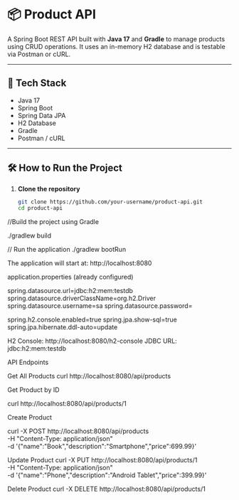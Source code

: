 # 📦 Product API

A Spring Boot REST API built with **Java 17** and **Gradle** to manage products using CRUD operations. It uses an in-memory H2 database and is testable via Postman or cURL.

---

## 🧰 Tech Stack

- Java 17
- Spring Boot
- Spring Data JPA
- H2 Database
- Gradle
- Postman / cURL

---

## 🛠️ How to Run the Project

1. **Clone the repository**
   ```bash
   git clone https://github.com/your-username/product-api.git
   cd product-api
   

//Build the project using Gradle

./gradlew build

// Run the application
./gradlew bootRun

The application will start at:
http://localhost:8080


application.properties (already configured)

spring.datasource.url=jdbc:h2:mem:testdb
spring.datasource.driverClassName=org.h2.Driver
spring.datasource.username=sa
spring.datasource.password=

spring.h2.console.enabled=true
spring.jpa.show-sql=true
spring.jpa.hibernate.ddl-auto=update


H2 Console: http://localhost:8080/h2-console
JDBC URL: jdbc:h2:mem:testdb

API Endpoints

Get All Products
curl http://localhost:8080/api/products

Get Product by ID

curl http://localhost:8080/api/products/1

Create Product

curl -X POST http://localhost:8080/api/products \
-H "Content-Type: application/json" \
-d '{"name":"Book","description":"Smartphone","price":699.99}'

Update Product
curl -X PUT http://localhost:8080/api/products/1 \
-H "Content-Type: application/json" \
-d '{"name":"Phone","description":"Android Tablet","price":399.99}'

Delete Product
curl -X DELETE http://localhost:8080/api/products/1
